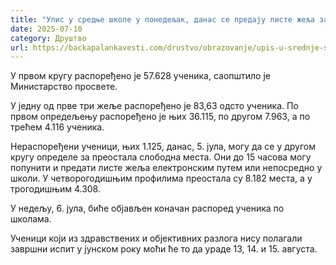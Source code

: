 ```yaml
---
title: "Упис у средње школе у понедељак, данас се предају листе жеља за преостала места"
date: 2025-07-10
category: Друштво
url: https://backapalankavesti.com/drustvo/obrazovanje/upis-u-srednje-skole-u-ponedeljak-danas-se-predaju-liste-zelja-za-preostala-mesta/
---
```


У првом кругу распоређено је 57.628 ученика, саопштило је Министарство просвете.

У једну од прве три жеље распоређено је 83,63 одсто ученика. По првом опредељењу распоређено је њих 36.115, по другом 7.963, а по трећем 4.116 ученика.

Нераспоређени ученици, њих 1.125, данас, 5. јула, могу да се у другом кругу определе за преостала слободна места. Они до 15 часова могу попунити и предати листе жеља електронским путем или непосредно у школи. У четворогодишњим профилима преостала су 8.182 места, а у трогодишњим 4.308.

У недељу, 6. јула, биће објављен коначан распоред ученика по школама.

Ученици који из здравствених и објективних разлога нису полагали завршни испит у јунском року моћи ће то да ураде 13, 14. и 15. августа.
